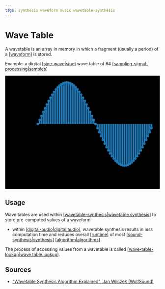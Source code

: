 ```yaml
---
tags: synthesis waveform music wavetable-synthesis
---
```


# Wave Table

A wavetable is an array in memory in which a fragment (usually a period) of a [[waveform]] is stored.

Example: a digital [[sine-wave|sine]] wave table of 64 [[sampling-signal-processing|samples]]

![Digital sine wave waveform](../public/attachments/digital-sine-wave-waveform.png)

## Usage

Wave tables are used within [[wavetable-synthesis|wavetable synthesis]] to store pre-computed values of a waveform

- within [[digital-audio|digital audio]], wavetable synthesis results in less computation time and reduces overall [[runtime]] of most [[sound-synthesis|synthesis]] [[algorithm|algorithms]]

The process of accessing values from a wavetable is called [[wave-table-lookup|wave table lookup]].

## Sources

- ["Wavetable Synthesis Algorithm Explained", Jan Wilczek (WolfSound)](https://www.thewolfsound.com/sound-synthesis/wavetable-synthesis-algorithm/)

[//begin]: # "Autogenerated link references for markdown compatibility"
[waveform]: waveform "Waveform"
[sine-wave|sine]: sine-wave "Sine wave"
[sampling-signal-processing|samples]: sampling-signal-processing "Sampling (Signal Processing)"
[wavetable-synthesis|wavetable synthesis]: wavetable-synthesis "Wavetable Synthesis"
[digital-audio|digital audio]: digital-audio "Digital Audio"
[runtime]: runtime "Runtime"
[sound-synthesis|synthesis]: sound-synthesis "Sound Synthesis"
[algorithm|algorithms]: algorithm "Algorithm"
[wave-table-lookup|wave table lookup]: wave-table-lookup "wave-table-lookup"
[//end]: # "Autogenerated link references"
